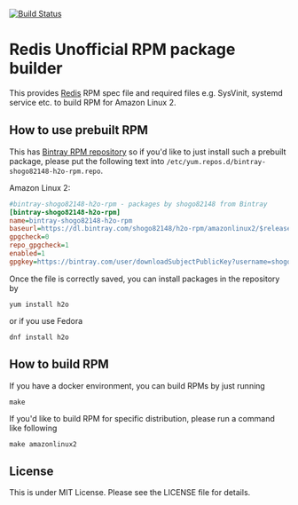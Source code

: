 
[![Build Status](https://travis-ci.com/shogo82148/redis-rpm.svg?branch=master)](https://travis-ci.com/shogo82148/redis-rpm)

# Redis Unofficial RPM package builder

This provides [Redis](https://redis.io/) RPM spec file and required files e.g. SysVinit, systemd service etc. to build RPM for Amazon Linux 2.


## How to use prebuilt RPM

This has [Bintray RPM repository](https://bintray.com/beta/#/shogo82148/redis-rpm?tab=packages) so if you'd like to just install such a prebuilt package,
please put the following text into `/etc/yum.repos.d/bintray-shogo82148-h2o-rpm.repo`.

Amazon Linux 2:

```ini
#bintray-shogo82148-h2o-rpm - packages by shogo82148 from Bintray
[bintray-shogo82148-h2o-rpm]
name=bintray-shogo82148-h2o-rpm
baseurl=https://dl.bintray.com/shogo82148/h2o-rpm/amazonlinux2/$releasever/$basearch/
gpgcheck=0
repo_gpgcheck=1
enabled=1
gpgkey=https://bintray.com/user/downloadSubjectPublicKey?username=shogo82148
```

Once the file is correctly saved, you can install packages in the repository by

```
yum install h2o
```

or if you use Fedora

```
dnf install h2o
```

## How to build RPM

If you have a docker environment, you can build RPMs by just running

```
make
```

If you'd like to build RPM for specific distribution, please run a command like following

```
make amazonlinux2
```

## License

This is under MIT License. Please see the LICENSE file for details.
